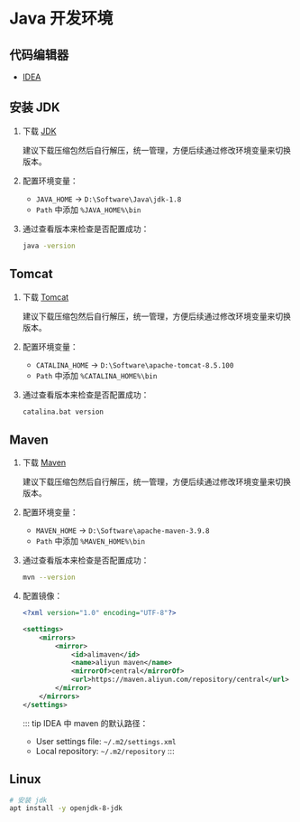 # Java 开发环境

## 代码编辑器

- [IDEA](https://www.jetbrains.com/zh-cn/idea/download/?section=windows)

## 安装 JDK

1. 下载 [JDK](https://www.oracle.com/java/technologies/downloads/)

    建议下载压缩包然后自行解压，统一管理，方便后续通过修改环境变量来切换版本。

2. 配置环境变量：

    - `JAVA_HOME` -> `D:\Software\Java\jdk-1.8`
    - `Path` 中添加 `%JAVA_HOME%\bin`

3. 通过查看版本来检查是否配置成功：

    ```sh
    java -version
    ```

## Tomcat

1. 下载 [Tomcat](https://archive.apache.org/dist/tomcat/tomcat-8/v8.5.100/bin/)

    建议下载压缩包然后自行解压，统一管理，方便后续通过修改环境变量来切换版本。

2. 配置环境变量：

    - `CATALINA_HOME` -> `D:\Software\apache-tomcat-8.5.100`
    - `Path` 中添加 `%CATALINA_HOME%\bin`

3. 通过查看版本来检查是否配置成功：

    ```sh
    catalina.bat version
    ```

## Maven

1. 下载 [Maven](https://maven.apache.org/download.cgi)

    建议下载压缩包然后自行解压，统一管理，方便后续通过修改环境变量来切换版本。

2. 配置环境变量：

    - `MAVEN_HOME` -> `D:\Software\apache-maven-3.9.8`
    - `Path` 中添加 `%MAVEN_HOME%\bin`

3. 通过查看版本来检查是否配置成功：

    ```sh
    mvn --version
    ```

4. 配置镜像：

    ```xml
    <?xml version="1.0" encoding="UTF-8"?>

    <settings>
        <mirrors>
            <mirror>
                <id>alimaven</id>
                <name>aliyun maven</name>
                <mirrorOf>central</mirrorOf>
                <url>https://maven.aliyun.com/repository/central</url>
            </mirror>
        </mirrors>
    </settings>
    ```

    ::: tip
    IDEA 中 maven 的默认路径：

    - User settings file: `~/.m2/settings.xml`
    - Local repository: `~/.m2/repository`
    :::

## Linux

```sh
# 安装 jdk
apt install -y openjdk-8-jdk
```
